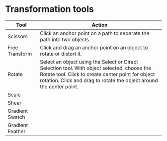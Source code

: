 # Transformation tools

| Tool | Action |
| --- | --- |
| Scissors | Click an anchor point on a path to seperate the path into two objects. |
| Free Transform | Click and drag an anchor point on an object to rotate or distort it. |
| Rotate | Select an object using the Select or Direct Selection tool. With object selected, choose the Rotate tool. Click to create center point for object rotation. Click and drag to rotate the object around the center point. |
| Scale |  |
| Shear |  |
| Gradient Swatch |  |
| Gradient Feather |  |


